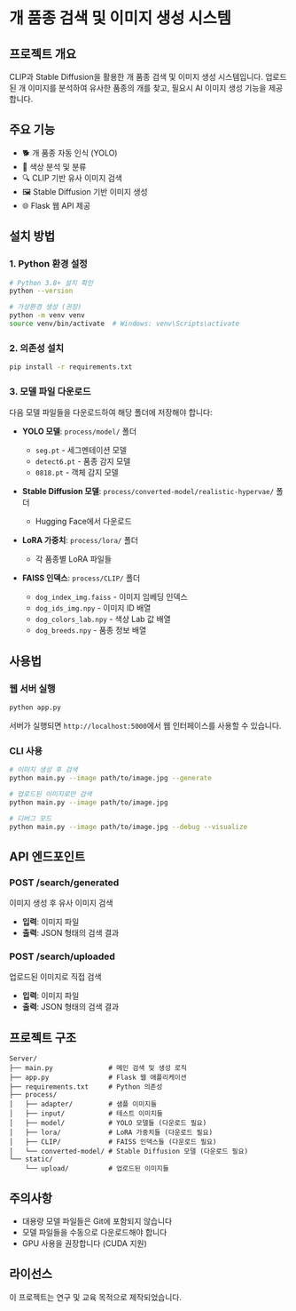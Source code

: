 # 개 품종 검색 및 이미지 생성 시스템

## 프로젝트 개요
CLIP과 Stable Diffusion을 활용한 개 품종 검색 및 이미지 생성 시스템입니다. 업로드된 개 이미지를 분석하여 유사한 품종의 개를 찾고, 필요시 AI 이미지 생성 기능을 제공합니다.

## 주요 기능
- 🐕 개 품종 자동 인식 (YOLO)
- 🎨 색상 분석 및 분류
- 🔍 CLIP 기반 유사 이미지 검색
- 🖼️ Stable Diffusion 기반 이미지 생성
- 🌐 Flask 웹 API 제공

## 설치 방법

### 1. Python 환경 설정
```bash
# Python 3.8+ 설치 확인
python --version

# 가상환경 생성 (권장)
python -m venv venv
source venv/bin/activate  # Windows: venv\Scripts\activate
```

### 2. 의존성 설치
```bash
pip install -r requirements.txt
```

### 3. 모델 파일 다운로드
다음 모델 파일들을 다운로드하여 해당 폴더에 저장해야 합니다:

- **YOLO 모델**: `process/model/` 폴더
  - `seg.pt` - 세그멘테이션 모델
  - `detect6.pt` - 품종 감지 모델
  - `0818.pt` - 객체 감지 모델

- **Stable Diffusion 모델**: `process/converted-model/realistic-hypervae/` 폴더
  - Hugging Face에서 다운로드

- **LoRA 가중치**: `process/lora/` 폴더
  - 각 품종별 LoRA 파일들

- **FAISS 인덱스**: `process/CLIP/` 폴더
  - `dog_index_img.faiss` - 이미지 임베딩 인덱스
  - `dog_ids_img.npy` - 이미지 ID 배열
  - `dog_colors_lab.npy` - 색상 Lab 값 배열
  - `dog_breeds.npy` - 품종 정보 배열

## 사용법

### 웹 서버 실행
```bash
python app.py
```
서버가 실행되면 `http://localhost:5000`에서 웹 인터페이스를 사용할 수 있습니다.

### CLI 사용
```bash
# 이미지 생성 후 검색
python main.py --image path/to/image.jpg --generate

# 업로드된 이미지로만 검색
python main.py --image path/to/image.jpg

# 디버그 모드
python main.py --image path/to/image.jpg --debug --visualize
```

## API 엔드포인트

### POST /search/generated
이미지 생성 후 유사 이미지 검색
- **입력**: 이미지 파일
- **출력**: JSON 형태의 검색 결과

### POST /search/uploaded
업로드된 이미지로 직접 검색
- **입력**: 이미지 파일
- **출력**: JSON 형태의 검색 결과

## 프로젝트 구조
```
Server/
├── main.py              # 메인 검색 및 생성 로직
├── app.py               # Flask 웹 애플리케이션
├── requirements.txt     # Python 의존성
├── process/
│   ├── adapter/         # 샘플 이미지들
│   ├── input/           # 테스트 이미지들
│   ├── model/           # YOLO 모델들 (다운로드 필요)
│   ├── lora/            # LoRA 가중치들 (다운로드 필요)
│   ├── CLIP/            # FAISS 인덱스들 (다운로드 필요)
│   └── converted-model/ # Stable Diffusion 모델 (다운로드 필요)
└── static/
    └── upload/          # 업로드된 이미지들
```

## 주의사항
- 대용량 모델 파일들은 Git에 포함되지 않습니다
- 모델 파일들을 수동으로 다운로드해야 합니다
- GPU 사용을 권장합니다 (CUDA 지원)

## 라이선스
이 프로젝트는 연구 및 교육 목적으로 제작되었습니다.
